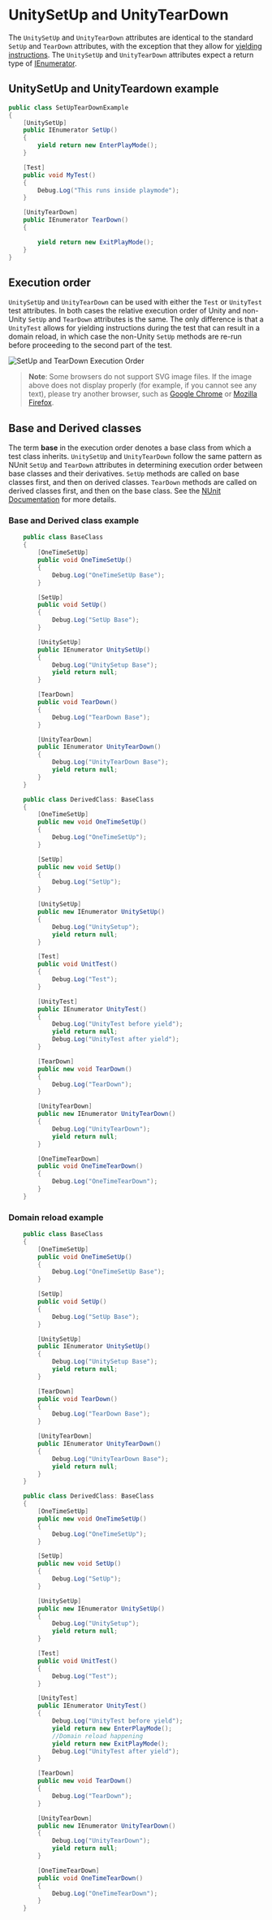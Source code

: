 # UnitySetUp and UnityTearDown

The `UnitySetUp` and `UnityTearDown` attributes are identical to the standard `SetUp` and `TearDown` attributes, with the exception that they allow for [yielding instructions](reference-custom-yield-instructions.md). The `UnitySetUp` and `UnityTearDown` attributes expect a return type of [IEnumerator](https://docs.microsoft.com/en-us/dotnet/api/system.collections.ienumerator?view=netframework-4.8). 

## UnitySetUp and UnityTeardown example

```c#
public class SetUpTearDownExample
{
    [UnitySetUp]
    public IEnumerator SetUp()
    {
        yield return new EnterPlayMode();
    }

    [Test]
    public void MyTest()
    {
        Debug.Log("This runs inside playmode");
    }

    [UnityTearDown]
    public IEnumerator TearDown()
    {

        yield return new ExitPlayMode();
    }
}
```

## Execution order

`UnitySetUp` and `UnityTearDown` can be used with either the `Test` or `UnityTest` test attributes. In both cases the relative execution order of Unity and non-Unity `SetUp` and `TearDown` attributes is the same. The only difference is that a `UnityTest` allows for yielding instructions during the test that can result in a domain reload, in which case the non-Unity `SetUp` methods are re-run before proceeding to the second part of the test.

![SetUp and TearDown Execution Order](./images/execution-order-unitysetup-teardown.svg)

> **Note**: Some browsers do not support SVG image files. If the image above does not display properly (for example, if you cannot see any text), please try another browser, such as [Google Chrome](https://www.google.com/chrome/) or [Mozilla Firefox](https://www.mozilla.org). 

## Base and Derived classes

The term **base** in the execution order denotes a base class from which a test class inherits. `UnitySetUp` and `UnityTearDown` follow the same pattern as NUnit `SetUp` and `TearDown` attributes in determining execution order between base classes and their derivatives. `SetUp` methods are called on base classes first, and then on derived classes. `TearDown` methods are called on derived classes first, and then on the base class. See the [NUnit Documentation](https://docs.nunit.org/articles/nunit/technical-notes/usage/SetUp-and-TearDown.html) for more details.

### Base and Derived class example

```csharp
    public class BaseClass
    {
        [OneTimeSetUp]
        public void OneTimeSetUp()
        {
            Debug.Log("OneTimeSetUp Base");
        }

        [SetUp]
        public void SetUp()
        {
            Debug.Log("SetUp Base");
        }

        [UnitySetUp]
        public IEnumerator UnitySetUp()
        {
            Debug.Log("UnitySetup Base");
            yield return null;
        }

        [TearDown]
        public void TearDown()
        {
            Debug.Log("TearDown Base");
        }

        [UnityTearDown]
        public IEnumerator UnityTearDown()
        {
            Debug.Log("UnityTearDown Base");
            yield return null;
        }
    }

    public class DerivedClass: BaseClass
    {
        [OneTimeSetUp]
        public new void OneTimeSetUp()
        {
            Debug.Log("OneTimeSetUp");
        }

        [SetUp]
        public new void SetUp()
        {
            Debug.Log("SetUp");
        }

        [UnitySetUp]
        public new IEnumerator UnitySetUp()
        {
            Debug.Log("UnitySetup");
            yield return null;
        }

        [Test]
        public void UnitTest()
        {
            Debug.Log("Test");
        }

        [UnityTest]
        public IEnumerator UnityTest()
        {
            Debug.Log("UnityTest before yield");
            yield return null;
            Debug.Log("UnityTest after yield");
        }

        [TearDown]
        public new void TearDown()
        {
            Debug.Log("TearDown");
        }

        [UnityTearDown]
        public new IEnumerator UnityTearDown()
        {
            Debug.Log("UnityTearDown");
            yield return null;
        }

        [OneTimeTearDown]
        public void OneTimeTearDown()
        {
            Debug.Log("OneTimeTearDown");
        }
    }
```
### Domain reload example

```csharp
    public class BaseClass
    {
        [OneTimeSetUp]
        public void OneTimeSetUp()
        {
            Debug.Log("OneTimeSetUp Base");
        }

        [SetUp]
        public void SetUp()
        {
            Debug.Log("SetUp Base");
        }

        [UnitySetUp]
        public IEnumerator UnitySetUp()
        {
            Debug.Log("UnitySetup Base");
            yield return null;
        }

        [TearDown]
        public void TearDown()
        {
            Debug.Log("TearDown Base");
        }

        [UnityTearDown]
        public IEnumerator UnityTearDown()
        {
            Debug.Log("UnityTearDown Base");
            yield return null;
        }
    }

    public class DerivedClass: BaseClass
    {
        [OneTimeSetUp]
        public new void OneTimeSetUp()
        {
            Debug.Log("OneTimeSetUp");
        }

        [SetUp]
        public new void SetUp()
        {
            Debug.Log("SetUp");
        }

        [UnitySetUp]
        public new IEnumerator UnitySetUp()
        {
            Debug.Log("UnitySetup");
            yield return null;
        }

        [Test]
        public void UnitTest()
        {
            Debug.Log("Test");
        }

        [UnityTest]
        public IEnumerator UnityTest()
        {
            Debug.Log("UnityTest before yield");
            yield return new EnterPlayMode(); 
            //Domain reload happening
            yield return new ExitPlayMode();
            Debug.Log("UnityTest after yield");
        }

        [TearDown]
        public new void TearDown()
        {
            Debug.Log("TearDown");
        }

        [UnityTearDown]
        public new IEnumerator UnityTearDown()
        {
            Debug.Log("UnityTearDown");
            yield return null;
        }

        [OneTimeTearDown]
        public void OneTimeTearDown()
        {
            Debug.Log("OneTimeTearDown");
        }
    }
```